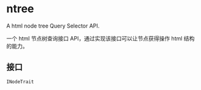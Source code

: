 # ntree

A html node tree Query Selector API.

一个 html 节点树查询接口 API，通过实现该接口可以让节点获得操作 html 结构的能力。

## 接口

`INodeTrait`

